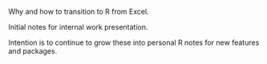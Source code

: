 Why and how to transition to R from Excel.

Initial notes for internal work presentation.

Intention is to continue to grow these into personal R notes for new features and packages.
